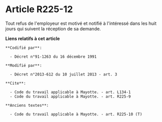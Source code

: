 # Article R225-12

Tout refus de l'employeur est motivé et notifié à l'intéressé dans les huit jours qui suivent la réception de sa demande.

**Liens relatifs à cet article**

	**Codifié par**:

	  - Décret n°91-1263 du 16 décembre 1991

	**Modifié par**:

	  - Décret n°2013-612 du 10 juillet 2013 - art. 3

	**Cite**:

	  - Code du travail applicable à Mayotte. - art. L134-1
	  - Code du travail applicable à Mayotte. - art. R225-9

	**Anciens textes**:

	  - Code du travail applicable à Mayotte. - art. R225-10 (T)

